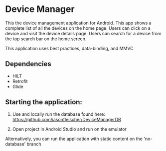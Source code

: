 # Device Manager

This the device management application for Android. This app shows a complete list of all the devices on the home page. Users can click on a device and visit the device details page. Users can search for a device from the top search bar on the home screen.

This application uses best practices, data-binding, and MMVC

## Dependencies
- HILT
- Retrofit
- Glide

## Starting the application:

1. Use and locally run the database found here:
https://github.com/jasonfleischer/DeviceManagerDB

2. Open project in Android Studio and run on the emulator

Alternatively, you can run the application with static content on the 'no-database' branch

